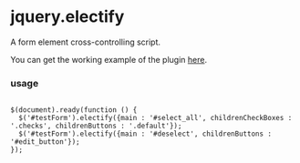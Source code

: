 # jquery.electify

A form element cross-controlling script.

You can get the working example of the plugin <a href="http://jsfiddle.net/utr64kbz/4/" target="_blank">here</a>. 

### usage
<pre lang="javascript">
<code>
$(document).ready(function () {
  $('#testForm').electify({main : '#select_all', childrenCheckBoxes : '.checks', childrenButtons : '.default'});
  $('#testForm').electify({main : '#deselect', childrenButtons : '#edit_button'});
});
</code>
</pre>
